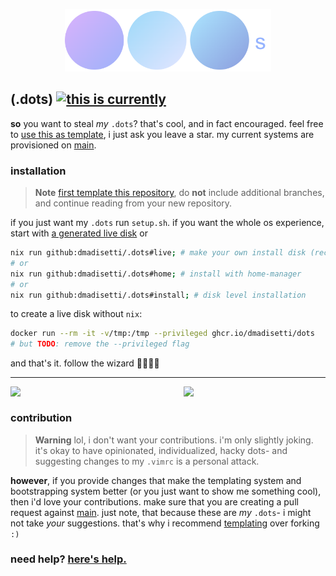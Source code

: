 <p align=center><img src=https://raw.githubusercontent.com/dmadisetti/.dots/template/.github/assets/dots.png alt=".dots logo" height=100px/></p>

## (.dots) [![this is currently](https://github.com/dmadisetti/.dots/actions/workflows/flake.yml/badge.svg?branch=main)](https://github.com/dmadisetti/.dots/actions/workflows/flake.yml)

**so** you want to steal _my_ `.dots`? that's cool, and in fact encouraged. feel free to [use this as template](https://github.com/dmadisetti/.dots/generate), i just ask you leave a star. my current systems are provisioned on [main](https://github.com/dmadisetti/.dots/tree/main).

### installation

 > **Note**
 > [first template this repository](https://github.com/dmadisetti/.dots/generate), do **not** include additional branches, and continue reading from your new repository.

if you just want my `.dots` run `setup.sh`. if you want the whole os experience, start with [a generated live disk](https://github.com/dmadisetti/.dots/actions/workflows/iso.yml) or

```bash
nix run github:dmadisetti/.dots#live; # make your own install disk (recommended)
# or
nix run github:dmadisetti/.dots#home; # install with home-manager
# or
nix run github:dmadisetti/.dots#install; # disk level installation
```

to create a live disk without `nix`:

```bash
docker run --rm -it -v/tmp:/tmp --privileged ghcr.io/dmadisetti/dots
# but TODO: remove the --privileged flag
```

and that's it. follow the wizard 🧙🏾‍♂️✨

---
<!-- anything between #examples and /examples comments will be stripped -->
<!-- #examples -->
<img src=https://user-images.githubusercontent.com/2689338/167262397-ef2f41d4-9c4f-496c-aca3-4b80ecf975b5.png align=left width=45%/>
<img src=https://user-images.githubusercontent.com/2689338/164264993-cb3c3892-35f3-4afb-9ba9-71ba778f358d.png align=right width=45%/>
<br clear="both"/>
<!-- /examples -->

### contribution

> **Warning**
> lol, i don't want your contributions. i'm only slightly joking. it's okay to have opinionated, individualized, hacky dots- and suggesting changes to my `.vimrc` is a personal attack.

**however**, if you provide changes that make the templating system and bootstrapping system better (or you just want to show me something cool), then i'd love your contributions. make sure that you are creating a pull request against [main](https://github.com/dmadisetti/.dots/tree/main). just note, that because these are _my_ `.dots`- i might not take _your_ suggestions. that's why i recommend [templating](https://github.com/dmadisetti/.dots/generate) over forking `:)`

### need help? [here's help.](https://github.com/dmadisetti/.dots/blob/template/scripts/messages/help.md)
